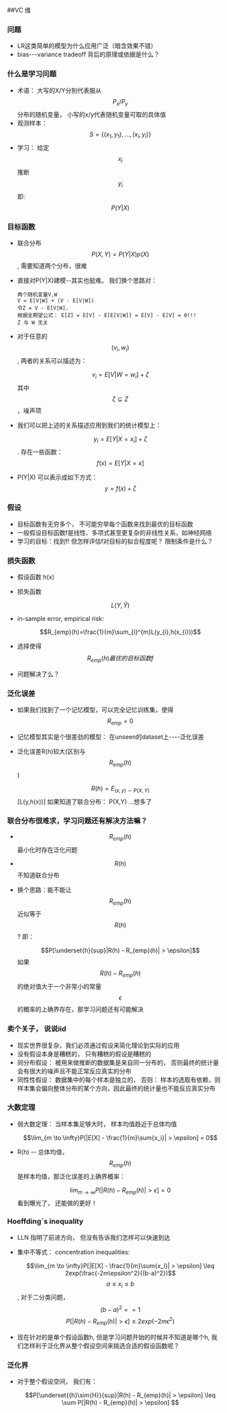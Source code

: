 ##VC 维
### 问题
- LR这类简单的模型为什么应用广泛（暗含效果不错）
- bias---variance tradeoff 背后的原理或依据是什么？
### 什么是学习问题
- 术语： 大写的X/Y分别代表服从$$P_x/P_y$$分布的随机变量， 小写的x/y代表随机变量可取的具体值
- 观测样本：$$ S = \{(x_1,y_1),...,(x_i, y_i)\} $$ 
- 学习： 给定$$x_i$$ 推断 $$y_i$$    即: $$P(Y|X)$$
### 目标函数
- 联合分布 $$P(X,Y) = P(Y|X)p(X)$$, 需要知道两个分布，很难
- 直接对P(Y|X)建模--其实也挺难。 我们换个思路对：  

      两个随机变量V,W
      V = E[V|W] + (V - E[V|W])
      令Z = V - E[V|W]. 
      根据全期望公式： E[Z] = E[V] - E[E[V|W]] = E[V] - E[V] = 0!!!
      Z 与 W 无关
- 对于任意的$$(v_i, w_i)$$, 两者的关系可以描述为： 
   
  $$v_i = E[V|W=w_i] + \zeta $$ 
  其中 $$\zeta \subseteq Z$$ ，噪声项
- 我们可以把上述的关系描述应用到我们的统计模型上： 

  $$y_i = E[Y|X=x_i] + \zeta $$ . 存在一些函数： $$f(x) = E[Y|X=x] $$
 
- P(Y|X) 可以表示成如下方式：    
  $$y = f(x) + \zeta$$
  
### 假设
- 目标函数有无穷多个， 不可能穷举每个函数来找到最优的目标函数
- 一般假设目标函数f是线性、多项式甚至更复杂的非线性关系，如神经网络
- 学习的目标：找到f! 但怎样评估f对目标的拟合程度呢？ 限制条件是什么？

### 损失函数
- 假设函数 h(x)
- 损失函数   

  $$L(Y,\hat{Y})$$
- in-sample error, empirical risk:  

  $$R_{emp}(h)=\frac{1}{m}\sum_{i}^{m}L(y_{i},h(x_{i}))$$
- 选择使得$$R_{emp}(h)最优的目标函数f$$
- 问题解决了么？
### 泛化误差
- 如果我们找到了一个记忆模型，可以完全记忆训练集，使得 $$R_{emp} = 0$$
- 记忆模型其实是个很差劲的模型： 在unseen的dataset上----泛化误差
- 泛化误差R(h)较大(区别与$$R_{emp}(h)$$)
     
  $$R(h)=E_{{(x,y)}{\sim}P(X,Y)}$$[L(y,h(x))]
  如果知道了联合分布： P(X,Y)  ...想多了
### 联合分布很难求，学习问题还有解决方法嘛？
- $$R_{emp}(h)$$最小化时存在泛化问题
- $$R(h)$$不知道联合分布
- 换个思路：能不能让$$R_{emp}(h)$$ 近似等于 $$R(h)$$? 即： 

  $$P[\underset{h}{sup}|R(h) - R_{emp}(h)| > \epsilon]$$
  如果 $$R(h) - R_{emp}(h)$$ 的绝对值大于一个非常小的常量$$\epsilon$$的概率的上确界存在，那学习问题还有可能解决
### 卖个关子， 说说iid
- 现实世界很复杂，我们必须通过假设来简化理论到实际的应用
- 没有假设本身是糟糕的， 只有糟糕的假设是糟糕的
- 同分布假设： 被用来做推断的数据集是来自同一分布的， 否则最终的统计量会有很大的噪声且不能正常反应真实的分布
- 同性性假设： 数据集中的每个样本是独立的， 否则： 样本的选取有依赖，则样本集会偏向整体分布的某个方向，因此最终的统计量也不能反应真实分布

### 大数定理
- 弱大数定理： 当样本集足够大时， 样本均值趋近于总体均值   
   
  $$\lim_{m \to \infty}P[|E[X] - \frac{1}{m}\sum{x_i}| > \epsilon] = 0$$ 
- R(h) -- 总体均值， $$R_{emp}(h)$$ 是样本均值，那泛化误差的上确界概率：  

  $$\lim_{m \to \infty}P[|R(h) - R_{emp}(h)| > \epsilon] = 0$$
  看到曝光了， 还能做的更好！
### Hoeffding`s inequality
- LLN 指明了前进方向， 但没有告诉我们怎样可以快速到达
- 集中不等式： concentration inequalities:    

  $$\lim_{m \to \infty}P[|E[X] - \frac{1}{m}\sum{x_i}| > \epsilon] \leq 2exp(\frac{-2m\epsilon^2}{(b-a)^2})$$ 
  $$ a \leq x_i \leq b $$ , 对于二分类问题， $$(b-a)^2 == 1$$
  $$P[|R(h) - R_{emp}(h)| > \epsilon] \leq 2exp(-2m\epsilon^2)$$
- 现在针对的是单个假设函数h, 但是学习问题开始的时候并不知道是哪个h, 我们怎样利于泛化界从整个假设空间来挑选合适的假设函数呢？

### 泛化界
- 对于整个假设空间， 我们有：  

  $$P[\underset{{h}\sim{H}}{sup}|R(h) - R_{emp}(h)| > \epsilon] \leq \sum P[|R(h) - R_{emp}(h)| > \epsilon] $$ 
  
      
      
    

